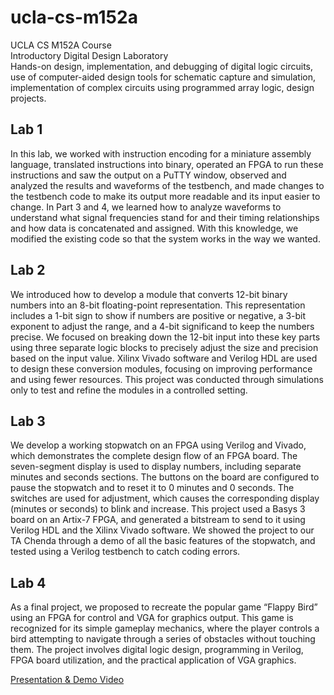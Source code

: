 # ucla-cs-m152a
UCLA CS M152A Course \
Introductory Digital Design Laboratory \
Hands-on design, implementation, and debugging of digital logic circuits, use of computer-aided design tools for schematic capture and simulation, implementation of complex circuits using programmed array logic, design projects.

## Lab 1
In this lab, we worked with instruction encoding for a miniature assembly language, translated instructions into binary, operated an FPGA to run these instructions and saw the output on a PuTTY window, observed and analyzed the results and waveforms of the testbench, and made changes to the testbench code to make its output more readable and its input easier to change. In Part 3 and 4, we learned how to analyze waveforms to understand what signal frequencies stand for and their timing relationships and how data is concatenated and assigned. With this knowledge, we modified the existing code so that the system works in the way we wanted.

## Lab 2
We introduced how to develop a module that converts 12-bit binary numbers into an 8-bit floating-point representation. This representation includes a 1-bit sign to show if numbers are positive or negative, a 3-bit exponent to adjust the range, and a 4-bit significand to keep the numbers precise. We focused on breaking down the 12-bit input into these key parts using three
separate logic blocks to precisely adjust the size and precision based on the input value. Xilinx
Vivado software and Verilog HDL are used to design these conversion modules, focusing on
improving performance and using fewer resources. This project was conducted through
simulations only to test and refine the modules in a controlled setting.

## Lab 3

We develop a working stopwatch on an
FPGA using Verilog and Vivado, which demonstrates the complete design flow of an FPGA
board. The seven-segment display is used to display numbers, including separate minutes and
seconds sections. The buttons on the board are configured to pause the stopwatch and to reset
it to 0 minutes and 0 seconds. The switches are used for adjustment, which causes the
corresponding display (minutes or seconds) to blink and increase. This project used a Basys 3
board on an Artix-7 FPGA, and generated a bitstream to send to it using Verilog HDL and the
Xilinx Vivado software. We showed the project to our TA Chenda through a demo of all the basic
features of the stopwatch, and tested using a Verilog testbench to catch coding errors.

## Lab 4
As a final project, we proposed to recreate the popular game “Flappy Bird” using an
FPGA for control and VGA for graphics output. This game is recognized for its simple gameplay
mechanics, where the player controls a bird attempting to navigate through a series of obstacles
without touching them. The project involves digital logic design, programming in Verilog, FPGA
board utilization, and the practical application of VGA graphics.

[Presentation & Demo Video](https://youtu.be/U6jrfiep6fU)

